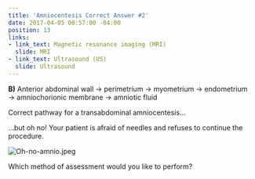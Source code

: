 ```yaml
---
title: 'Amniocentesis Correct Answer #2'
date: 2017-04-05 00:57:00 -04:00
position: 13
links:
- link_text: Magnetic resonance imaging (MRI)
  slide: MRI
- link_text: Ultrasound (US)
  slide: Ultrasound
---
```


**B)** Anterior abdominal wall → perimetrium → myometrium → endometrium → amniochorionic membrane → amniotic fluid

Correct pathway for a transabdominal amniocentesis…

…but oh no! Your patient is afraid of needles and refuses to continue the procedure.

![Oh-no-amnio.jpeg](/uploads/Oh-no-amnio.jpeg)

Which method of assessment would you like to perform?